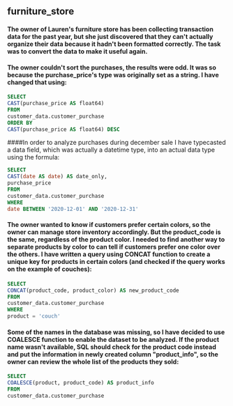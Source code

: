 ## furniture_store
#### The owner of Lauren's furniture store has been collecting transaction data for the past year, but she just discovered that they can't actually organize their data because it hadn't been formatted correctly. The task was to convert the data to make it useful again.

#### The owner couldn't sort the purchases, the results were odd. It was so because the purchase_price's type was originally set as a string. I have changed that using:

```SQL
SELECT 
CAST(purchase_price AS float64)
FROM 
customer_data.customer_purchase
ORDER BY 
CAST(purchase_price AS float64) DESC 
```
####In order to analyze purchases during december sale I have typecasted a data field, which was actually a datetime type, into an actual data type using the formula:


```SQL
SELECT 
CAST(date AS date) AS date_only,
purchase_price
FROM 
customer_data.customer_purchase
WHERE 
date BETWEEN '2020-12-01' AND '2020-12-31'
```

#### The owner wanted to know if customers prefer certain colors, so the owner can manage store inventory accordingly. But the product_code is the same, regardless of the product color. I needed to find another way to separate products by color to can tell if customers prefer one color over the others. I have written a query using CONCAT function to create a unique key for products in certain colors (and checked if the query works on the example of couches):

```SQL
SELECT 
CONCAT(product_code, product_color) AS new_product_code
FROM 
customer_data.customer_purchase
WHERE 
product = 'couch'
```
#### Some of the names in the database was missing, so I have decided to use COALESCE function to enable the dataset to be analyzed. If the product name wasn't available, SQL should check for the product code instead and put the information in newly created column "product_info", so the owner can review the whole list of the products they sold:

```SQL
SELECT 
COALESCE(product, product_code) AS product_info
FROM 
customer_data.customer_purchase
```
